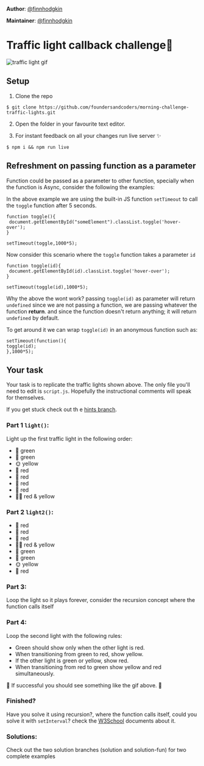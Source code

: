 **Author**: [@finnhodgkin](https://github.com/finnhodgkin)

**Maintainer**: [@finnhodgkin](https://github.com/finnhodgkin)  

# Traffic light callback challenge:vertical_traffic_light:

![traffic light gif](https://user-images.githubusercontent.com/22300773/27510355-77a53678-5906-11e7-8215-845f9c987e09.gif)

## Setup

1. Clone the repo

```
$ git clone https://github.com/foundersandcoders/morning-challenge-traffic-lights.git
```

2. Open the folder in your favourite text editor.

3. For instant feedback on all your changes run live server :sparkles:

```
$ npm i && npm run live
```

## Refreshment on passing function as a parameter


Function could be passed as a  parameter to other function, specially when the function is Async, consider the following the examples:


In the above example we are using the built-in JS function ```setTimeout``` to call the ```toggle``` function after 5 seconds.


```
function toggle(){
 document.getElementById("someElement").classList.toggle('hover-over');
}

setTimeout(toggle,1000*5);
```


Now consider this scenario where the ```toggle```  function takes a parameter ```id```

```
function toggle(id){
 document.getElementById(id).classList.toggle('hover-over');
}
```

```setTimeout(toggle(id),1000*5);```

Why the above the wont work? passing ```toggle(id)``` as parameter will return ```undefined``` since we are not passing a function, we are passing whatever the function **return**. and since the function doesn't return anything; it will return ```undefined``` by default.

To get around it we can wrap ```toggle(id)``` in an anonymous function such as:

```
setTimeout(function(){
toggle(id);
},1000*5);
```

## Your task

Your task is to replicate the traffic lights shown above. The only file you'll
need to edit is `script.js`. Hopefully the instructional comments will speak for
themselves.

If you get stuck check out th e [hints branch](https://github.com/foundersandcoders/morning-challenge-traffic-lights/tree/hints).

### Part 1 ```light()```:

Light up the first traffic light in the following order:

+ :green_apple: green
+ :green_apple: green
+ :sun_with_face: yellow
+ :red_circle: red
+ :red_circle: red
+ :red_circle: red
+ :red_circle: red
+ :red_circle::sun_with_face: red & yellow

### Part 2 ```light2()```:


+ :red_circle: red
+ :red_circle: red
+ :red_circle: red
+ :red_circle::sun_with_face: red & yellow
+ :green_apple: green
+ :green_apple: green
+ :sun_with_face: yellow
+ :red_circle: red

### Part 3:

Loop the light so it plays forever, consider the recursion concept where the function calls itself

### Part 4:

Loop the second light with the following rules:

+ Green should show only when the other light is red.
+ When transitioning from green to red, show yellow.
+ If the other light is green or yellow, show red.
+ When transitioning from red to green show yellow and red simultaneously.

:vertical_traffic_light: If successful you should see something like the
gif above. :tada:

### Finished?

Have you solve it using recursion?, where the function calls itself, could you solve it with ```setInterval```? check the [W3School](https://www.w3schools.com/jsref/met_win_setinterval.asp) documents about it.

### Solutions:

Check out the two solution branches (solution and solution-fun) for two complete examples
